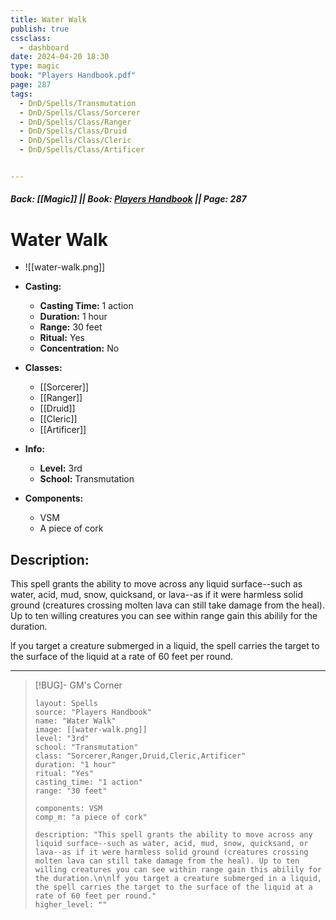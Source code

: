 ```yaml
---
title: Water Walk
publish: true
cssclass:
  - dashboard
date: 2024-04-20 18:30
type: magic
book: "Players Handbook.pdf"
page: 287
tags:
  - DnD/Spells/Transmutation
  - DnD/Spells/Class/Sorcerer
  - DnD/Spells/Class/Ranger
  - DnD/Spells/Class/Druid
  - DnD/Spells/Class/Cleric
  - DnD/Spells/Class/Artificer


---
```


##### Back: [[Magic]] || Book: [Players Handbook](https://drive.google.com/drive/folders/1O5bhpYizcIT5xxAoLOuzCRht_PVS7VSG?usp=sharing) || Page: 287

# Water Walk
- ![[water-walk.png]]
- **Casting:**
    - **Casting Time:** 1 action
    - **Duration:** 1 hour
    - **Range:** 30 feet
    - **Ritual:** Yes
    - **Concentration:** No
- **Classes:**
    - [[Sorcerer]]
    - [[Ranger]]
    - [[Druid]]
    - [[Cleric]]
    - [[Artificer]]

- **Info:**
    - **Level:** 3rd
    - **School:** Transmutation
- **Components:**
    - VSM
    - A piece of cork

## Description:
This spell grants the ability to move across any liquid surface--such as water, acid, mud, snow, quicksand, or lava--as if it were harmless solid ground (creatures crossing molten lava can still take damage from the heal). Up to ten willing creatures you can see within range gain this abilily for the duration.

lf you target a creature submerged in a liquid, the spell carries the target to the surface of the liquid at a rate of 60 feet per round.



---

> [!BUG]- GM's Corner
>
> ```statblock
> layout: Spells
> source: "Players Handbook"
> name: "Water Walk"
> image: [[water-walk.png]]
> level: "3rd"
> school: "Transmutation"
> class: "Sorcerer,Ranger,Druid,Cleric,Artificer"
> duration: "1 hour"
> ritual: "Yes"
> casting_time: "1 action"
> range: "30 feet"
>
> components: VSM
> comp_m: "a piece of cork"
>
> description: "This spell grants the ability to move across any liquid surface--such as water, acid, mud, snow, quicksand, or lava--as if it were harmless solid ground (creatures crossing molten lava can still take damage from the heal). Up to ten willing creatures you can see within range gain this abilily for the duration.\n\nlf you target a creature submerged in a liquid, the spell carries the target to the surface of the liquid at a rate of 60 feet per round."
> higher_level: ""
> ```
